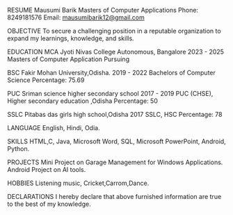 RESUME
Mausumi Barik
Masters of Computer Applications
Phone: 8249181576
Email: mausumibarik12@gmail.com

OBJECTIVE
To secure a challenging position in a reputable organization to expand my learnings, knowledge, and skills.

EDUCATION
MCA
Jyoti Nivas College Autonomous, Bangalore
2023 - 2025
Masters of Computer Application
Pursuing

BSC
Fakir Mohan University,Odisha.
2019 - 2022
Bachelors of Computer Science
Percentage: 75.69

PUC
Sriman science higher secondary school
2017 - 2019
PUC (CHSE), Higher secondary education ,Odisha
Percentage: 50

SSLC
Pitabas das girls high school,Odisha
2017
SSLC, HSC
Percentage: 78

LANGUAGE
English, Hindi, Odia.

SKILLS
HTML,C, Java, Microsoft Word, SQL, Microsoft PowerPoint, Android, Python.

PROJECTS
Mini Project on Garage Management for Windows Applications.
Android Project on AI tools.

HOBBIES
 Listening music, Cricket,Carrom,Dance.

DECLARATIONS
I hereby declare that above furnished information are true to the best of my knowledge.
